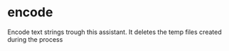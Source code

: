 # encode
Encode text strings trough this assistant.
It deletes the temp files created during the process
